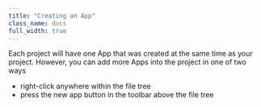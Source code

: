 ```yaml
---
title: "Creating an App"
class_name: docs
full_width: true
---
```


Each project will have one App that was created at the same time as your project. However, you can add more Apps into the project in one of two ways

- right-click anywhere within the file tree
- press the new app button in the toolbar above the file tree


